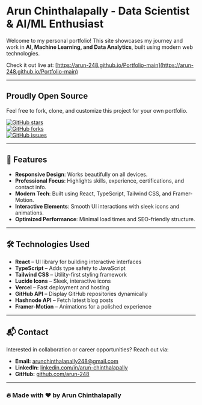 # Arun Chinthalapally - Data Scientist & AI/ML Enthusiast

Welcome to my personal portfolio! This site showcases my journey and work in **AI, Machine Learning, and Data Analytics**, built using modern web technologies.  

Check it out live at: [https://arun-248.github.io/Portfolio-main](https://arun-248.github.io/Portfolio-main)

---

## Proudly Open Source

Feel free to fork, clone, and customize this project for your own portfolio.  

[![GitHub stars](https://img.shields.io/github/stars/arun-248/Portfolio-main.svg)](https://github.com/arun-248/Portfolio-main/stargazers)  
[![GitHub forks](https://img.shields.io/github/forks/arun-248/Portfolio-main.svg)](https://github.com/arun-248/Portfolio-main/network)  
[![GitHub issues](https://img.shields.io/github/issues/arun-248/Portfolio-main.svg)](https://github.com/arun-248/Portfolio-main/issues)

---

## 🚀 Features

- **Responsive Design**: Works beautifully on all devices.  
- **Professional Focus**: Highlights skills, experience, certifications, and contact info.  
- **Modern Tech**: Built using React, TypeScript, Tailwind CSS, and Framer-Motion.  
- **Interactive Elements**: Smooth UI interactions with sleek icons and animations.  
- **Optimized Performance**: Minimal load times and SEO-friendly structure.  

---

## 🛠 Technologies Used

- **React** – UI library for building interactive interfaces  
- **TypeScript** – Adds type safety to JavaScript  
- **Tailwind CSS** – Utility-first styling framework  
- **Lucide Icons** – Sleek, interactive icons  
- **Vercel** – Fast deployment and hosting  
- **GitHub API** – Display GitHub repositories dynamically  
- **Hashnode API** – Fetch latest blog posts  
- **Framer-Motion** – Animations for a polished experience  

---

## 📬 Contact

Interested in collaboration or career opportunities? Reach out via:  

- **Email:** [arunchinthalapally248@gmail.com](mailto:arunchinthalapally248@gmail.com)  
- **LinkedIn:** [linkedin.com/in/arun-chinthalapally](https://linkedin.com/in/arun-chinthalapally)  
- **GitHub:** [github.com/arun-248](https://github.com/arun-248)  

---

### 🔥 Made with ❤️ by **Arun Chinthalapally**
